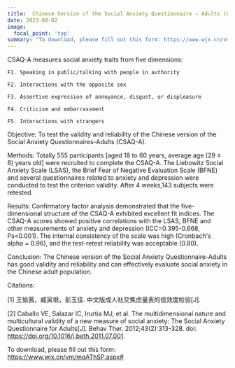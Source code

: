 ```yaml
---
title:  Chinese Version of the Social Anxiety Questionnaire – Adults (CSAQ-A) ​​
date: 2023-08-02
image:
  focal_point: 'top'
summary: "To download, please fill out this form: https://www.wjx.cn/vm/mqAThSP.aspx#"
---
```


CSAQ-A measures social anxiety traits from five dimensions:
        
    F1. Speaking in public/talking with people in authority

    F2. Interactions with the opposite sex

    F3. Assertive expression of annoyance, disgust, or displeasure

    F4. Criticism and embarrassment

    F5. Interactions with strangers

<!--more-->

Objective: To test the validity and reliability of the Chinese version of the Social Anxiety Questionnaires-Adults (CSAQ-A). 

Methods: Totally 555 participants [aged 18 to 60 years, average age (29 ± 8) years old] were recruited to complete the CSAQ-A. The Liebowitz Social Anxiety Scale (LSAS), the Brief Fear of Negative Evaluation Scale (BFNE) and several questionnaires related to anxiety and depression were conducted to test the criterion validity. After 4 weeks,143 subjects were retested. 

Results: Confirmatory factor analysis demonstrated that the five-dimensional structure of the CSAQ-A exhibited excellent fit indices. The CSAQ-A scores showed positive correlations with the LSAS, BFNE and other measurements of anxiety and depression (ICC=0.395-0.668, Ps<0.001). The internal consistency of the scale was high (Cronbach's alpha = 0.96), and the test-retest reliability was acceptable (0.80). 

Conclusion: The Chinese version of the Social Anxiety Questionnaire-Adults has good validity and reliability and can effectively evaluate social anxiety in the Chinese adult population.

Citations:

[1] 王愉茜，臧寅垠，彭玉佳. 中文版成人社交焦虑量表的信效度检验[J].

[2] Caballo VE, Salazar IC, Irurtia MJ, et al. The multidimensional nature and multicultural validity of a new measure of social anxiety: The Social Anxiety Questionnaire for Adults[J]. Behav Ther. 2012;43(2):313-328. doi: https://doi.org/10.1016/j.beth.2011.07.001.

To download, please fill out this form: https://www.wjx.cn/vm/mqAThSP.aspx#